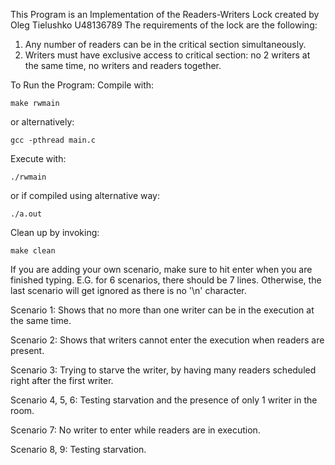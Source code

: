 This Program is an Implementation of the Readers-Writers Lock created by Oleg Tielushko U48136789
The requirements of the lock are the following:

1. Any number of readers can be in the critical section simultaneously.
2. Writers must have exclusive access to critical section: no 2 writers at the same time, no writers and readers together. 

To Run the Program:
Compile with:
    
    make rwmain
or alternatively: 
    
    gcc -pthread main.c

Execute with: 
    
    ./rwmain 
or if compiled using alternative way:
    
    ./a.out

Clean up by invoking:
    
    make clean
If you are adding your own scenario, make sure to hit enter when you are finished typing. E.G. for 6 scenarios, there should be 7 lines. Otherwise, the last scenario will get ignored as there is no '\n' character.

Scenario 1: Shows that no more than one writer can be in the execution at the same time.

Scenario 2: Shows that writers cannot enter the execution when readers are present.

Scenario 3: Trying to starve the writer, by having many readers scheduled right after the first writer.

Scenario 4, 5, 6: Testing starvation and the presence of only 1 writer in the room.

Scenario 7: No writer to enter while readers are in execution.

Scenario 8, 9: Testing starvation.

